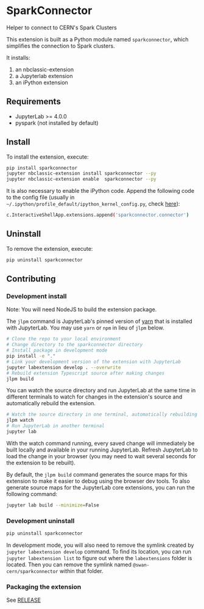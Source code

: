 # SparkConnector

Helper to connect to CERN's Spark Clusters

This extension is built as a Python module named `sparkconnector`, which simplifies the connection to Spark clusters.

It installs:

1. an nbclassic-extension
1. a Jupyterlab extension
1. an iPython extension


## Requirements

- JupyterLab >= 4.0.0
- pyspark (not installed by default)

## Install

To install the extension, execute:

```bash
pip install sparkconnector
jupyter nbclassic-extension install sparkconnector --py
jupyter nbclassic-extension enable  sparkconnector --py
```

It is also necessary to enable the iPython code. Append the following code to the config file (usually in `~/.ipython/profile_default/ipython_kernel_config.py`, check [here](https://ipython.readthedocs.io/en/stable/config/intro.html#python-configuration-files)):

```bash
c.InteractiveShellApp.extensions.append('sparkconnector.connector')
```

## Uninstall

To remove the extension, execute:

```bash
pip uninstall sparkconnector
```

## Contributing

### Development install

Note: You will need NodeJS to build the extension package.

The `jlpm` command is JupyterLab's pinned version of
[yarn](https://yarnpkg.com/) that is installed with JupyterLab. You may use
`yarn` or `npm` in lieu of `jlpm` below.

```bash
# Clone the repo to your local environment
# Change directory to the sparkconnector directory
# Install package in development mode
pip install -e "."
# Link your development version of the extension with JupyterLab
jupyter labextension develop . --overwrite
# Rebuild extension Typescript source after making changes
jlpm build
```

You can watch the source directory and run JupyterLab at the same time in different terminals to watch for changes in the extension's source and automatically rebuild the extension.

```bash
# Watch the source directory in one terminal, automatically rebuilding when needed
jlpm watch
# Run JupyterLab in another terminal
jupyter lab
```

With the watch command running, every saved change will immediately be built locally and available in your running JupyterLab. Refresh JupyterLab to load the change in your browser (you may need to wait several seconds for the extension to be rebuilt).

By default, the `jlpm build` command generates the source maps for this extension to make it easier to debug using the browser dev tools. To also generate source maps for the JupyterLab core extensions, you can run the following command:

```bash
jupyter lab build --minimize=False
```

### Development uninstall

```bash
pip uninstall sparkconnector
```

In development mode, you will also need to remove the symlink created by `jupyter labextension develop`
command. To find its location, you can run `jupyter labextension list` to figure out where the `labextensions`
folder is located. Then you can remove the symlink named `@swan-cern/sparkconnector` within that folder.

### Packaging the extension

See [RELEASE](RELEASE.md)
